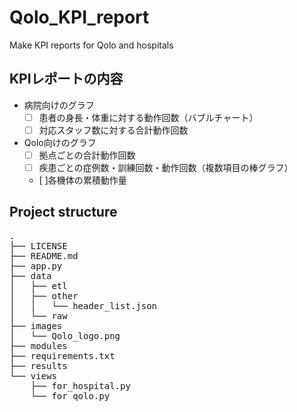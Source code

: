 # Qolo_KPI_report
Make KPI reports for Qolo and hospitals

## KPIレポートの内容
- 病院向けのグラフ
  - [ ] 患者の身長・体重に対する動作回数（バブルチャート）
  - [ ] 対応スタッフ数に対する合計動作回数
- Qolo向けのグラフ
  - [ ] 拠点ごとの合計動作回数
  - [ ] 疾患ごとの症例数・訓練回数・動作回数（複数項目の棒グラフ）
  - [ ]各機体の累積動作量

## Project structure
<pre>
.
├── LICENSE
├── README.md
├── app.py
├── data
│   ├── etl
│   ├── other
│   │   └── header_list.json
│   └── raw
├── images
│   └── Qolo_logo.png
├── modules
├── requirements.txt
├── results
└── views
    ├── for_hospital.py
    └── for_qolo.py
</pre>
